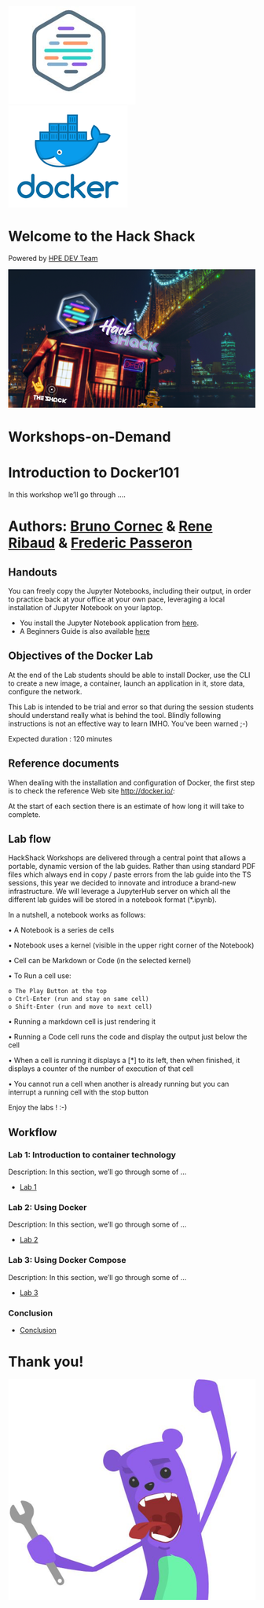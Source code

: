 ![HPEDEVlogo](Pictures/hpedevlogo-NB.JPG)    ![Dockerlogo](Pictures/docker.png)  
 
# Welcome to the Hack Shack
Powered by [HPE DEV Team](https://hpedev.io)

<p align="center">
  <img src="Pictures/hackshackdisco.png">
  
</p>

# Workshops-on-Demand

# Introduction to Docker101
In this workshop we’ll go through ....

# Authors: [Bruno Cornec](mailto:bruno.cornec@hpe.com) & [Rene Ribaud](mailto:rene@flossita.org) & [Frederic Passeron](mailto:frederic.passeron@hpe.com)

## Handouts
You can freely copy the Jupyter Notebooks, including their output, in order to practice back at your office at your own pace, leveraging a local installation of Jupyter Notebook on your laptop.
- You install the Jupyter Notebook application from [here](https://jupyter.org/install). 
- A Beginners Guide is also available [here](https://jupyter-notebook-beginner-guide.readthedocs.io/en/latest/what_is_jupyter.html)

## Objectives of the Docker Lab
At the end of the Lab students should be able to install Docker, use the CLI to create a new image, a container, launch an application in it, store data, configure the network.

This Lab is intended to be trial and error so that during the session students should understand really what is behind the tool.  Blindly following instructions is not an effective way to learn IMHO. You've been warned ;-)

Expected duration : 120 minutes

## Reference documents
When dealing with the installation and configuration of Docker, the first step  is to check the reference Web site http://docker.io/:

At the start of each section there is an estimate of how long it will take to complete.


## Lab flow
HackShack Workshops are delivered through a central point that allows a portable, dynamic version of the lab guides. Rather than using standard PDF files which always end in copy / paste errors from the lab guide into the TS sessions, this year we decided to innovate and introduce a brand-new infrastructure. We will leverage a JupyterHub server on which all the different lab guides will be stored in a notebook format (*.ipynb).

In a nutshell, a notebook works as follows:

• A Notebook is a series de cells

• Notebook uses a kernel (visible in the upper right corner of the Notebook)

• Cell can be Markdown or Code (in the selected kernel)

• To Run a cell use:

    o The Play Button at the top
    o Ctrl-Enter (run and stay on same cell)
    o Shift-Enter (run and move to next cell)
    
• Running a markdown cell is just rendering it

• Running a Code cell runs the code and display the output just below the cell

• When a cell is running it displays a [*] to its left, then when finished, it displays a counter of the number of execution of that cell

• You cannot run a cell when another is already running but you can interrupt a running cell with the stop button

Enjoy the labs ! :-)

## Workflow

### Lab 1: Introduction to container technology
Description: In this section, we’ll go through some of ...
* [Lab 1](1-WKSHP-Intro-to-Containers-techno.ipynb)

### Lab 2: Using Docker
Description: In this section, we’ll go through some of ...
* [Lab 2](2-WKSHP-Using-Docker.ipynb)

### Lab 3: Using Docker Compose
Description: In this section, we’ll go through some of ...
* [Lab 3](3-WKSHP-Using-Docker-Compose.ipynb)

### Conclusion
* [Conclusion](4-WKSHP-COnclusion.ipynb)

# Thank you!
![grommet.JPG](Pictures/grommet.JPG)
